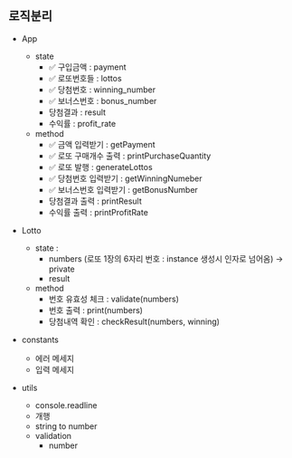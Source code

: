 ## 로직분리

- App
  - state
    - ✅ 구입금액 : payment
    - ✅ 로또번호들 : lottos
    - ✅ 당첨번호 : winning_number
    - ✅ 보너스번호 : bonus_number
    - 당첨결과 : result
    - 수익률 : profit_rate
  - method
    - ✅ 금액 입력받기 : getPayment
    - ✅ 로또 구매개수 출력 : printPurchaseQuantity
    - ✅ 로또 발행 : generateLottos
    - ✅ 당첨번호 입력받기 : getWinningNumeber
    - ✅ 보너스번호 입력받기 : getBonusNumber
    - 당첨결과 출력 : printResult
    - 수익률 출력 : printProfitRate

- Lotto 
  - state : 
    - numbers (로또 1장의 6자리 번호 : instance 생성시 인자로 넘어옴) -> private
    - result
  - method
    - 번호 유효성 체크 : validate(numbers)
    - 번호 출력 : print(numbers)
    - 당첨내역 확인 : checkResult(numbers, winning)

- constants
  - 에러 메세지
  - 입력 메세지


- utils
  - console.readline
  - 개행
  - string to number
  - validation 
    - number
